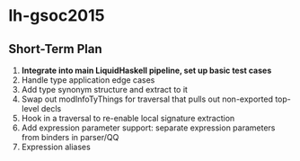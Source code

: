 # lh-gsoc2015

## Short-Term Plan

 1. **Integrate into main LiquidHaskell pipeline, set up basic test cases**
 1. Handle type application edge cases
 1. Add type synonym structure and extract to it
 1. Swap out modInfoTyThings for traversal that pulls out non-exported
    top-level decls
 1. Hook in a traversal to re-enable local signature extraction
 1. Add expression parameter support: separate expression parameters from
    binders in parser/QQ
 1. Expression aliases

